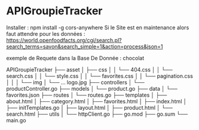 # APIGroupieTracker
 
 Installer : npm install -g cors-anywhere
Si le Site est en maintenance alors faut attendre pour les données :  https://world.openfoodfacts.org/cgi/search.pl?search_terms=savon&search_simple=1&action=process&json=1

exemple de Requete dans la Base De Donnée : chocolat


APIGroupieTracker
├── asset
│   ├── css
│   │   └── 404.css
│   │   └── search.css
│   │   └── style.css
│   │   └── favorites.css
│   │   └── pagination.css
│   │
│   └── img
│       └── ... logo.jpg
├── controllers
│   └── productController.go
├── models
│   └── product.go
├── data
│   └── favorites.json
├── routes
│   └── routes.go
├── templates
│   ├── about.html
│   ├── category.html
│   ├── favorites.html
│   ├── index.html
│   ├── initTemplates.go
│   ├── layout.html
│   ├── product.html
│   └── search.html
├── utils
│   └── httpClient.go
├── go.mod
├── go.sum
└── main.go


